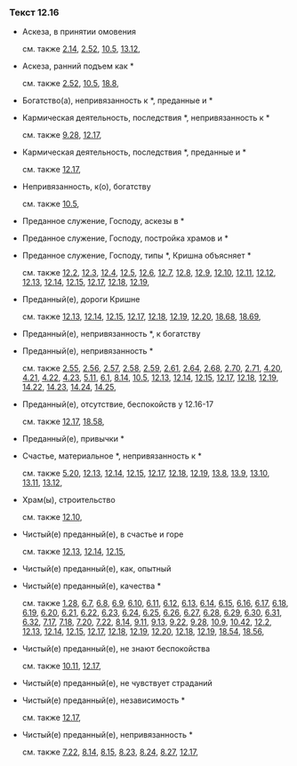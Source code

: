 ### Текст 12.16
	
- Аскеза, в принятии омовения

	см. также  [2.14](../02/0214.md),  [2.52](../02/0252.md),  [10.5](../10/1005.md),  [13.12](../13/1312.md), 
	
- Аскеза, ранний подъем как \*

	см. также  [2.52](../02/0252.md),  [10.5](../10/1005.md),  [18.8](../18/1808.md), 
	
- Богатство(а), непривязанность к \*, преданные и \*

	
- Кармическая деятельность, последствия \*, непривязанность к \*

	см. также  [9.28](../09/0928.md),  [12.17](../12/1217.md), 
	
- Кармическая деятельность, последствия \*, преданные и \*

	см. также  [12.17](../12/1217.md), 
	
- Непривязанность, к(о), богатству

	см. также  [10.5](../10/1005.md), 
	
- Преданное служение, Господу, аскезы в \*

	
- Преданное служение, Господу, постройка храмов и \*

	
- Преданное служение, Господу, типы \*, Кришна объясняет \*

	см. также  [12.2](../12/1202.md),  [12.3](../12/1203.md),  [12.4](../12/1204.md),  [12.5](../12/1205.md),  [12.6](../12/1206.md),  [12.7](../12/1207.md),  [12.8](../12/1208.md),  [12.9](../12/1209.md),  [12.10](../12/1210.md),  [12.11](../12/1211.md),  [12.12](../12/1212.md),  [12.13](../12/1213.md),  [12.14](../12/1214.md),  [12.15](../12/1215.md),  [12.17](../12/1217.md),  [12.18](../12/1218.md),  [12.19](../12/1219.md), 
	
- Преданный(е), дороги Кришне

	см. также  [12.13](../12/1213.md),  [12.14](../12/1214.md),  [12.15](../12/1215.md),  [12.17](../12/1217.md),  [12.18](../12/1218.md),  [12.19](../12/1219.md),  [12.20](../12/1220.md),  [18.68](../18/1868.md),  [18.69](../18/1869.md), 
	
- Преданный(е), непривязанность \*, к богатству

	
- Преданный(е), непривязанность \*

	см. также  [2.55](../02/0255.md),  [2.56](../02/0256.md),  [2.57](../02/0257.md),  [2.58](../02/0258.md),  [2.59](../02/0259.md),  [2.61](../02/0261.md),  [2.64](../02/0264.md),  [2.68](../02/0268.md),  [2.70](../02/0270.md),  [2.71](../02/0271.md),  [4.20](../04/0420.md),  [4.21](../04/0421.md),  [4.22](../04/0422.md),  [4.23](../04/0423.md),  [5.11](../05/0511.md),  [6.1](../06/0601.md),  [8.14](../08/0814.md),  [10.5](../10/1005.md),  [12.13](../12/1213.md),  [12.14](../12/1214.md),  [12.15](../12/1215.md),  [12.17](../12/1217.md),  [12.18](../12/1218.md),  [12.19](../12/1219.md),  [14.22](../14/1422.md),  [14.23](../14/1423.md),  [14.24](../14/1424.md),  [14.25](../14/1425.md), 
	
- Преданный(е), отсутствие, беспокойств у 12.16-17

	см. также  [12.17](../12/1217.md),  [18.58](../18/1858.md), 
	
- Преданный(е), привычки \*

	
- Счастье, материальное \*, непривязанность к \*

	см. также  [5.20](../05/0520.md),  [12.13](../12/1213.md),  [12.14](../12/1214.md),  [12.15](../12/1215.md),  [12.17](../12/1217.md),  [12.18](../12/1218.md),  [12.19](../12/1219.md),  [13.8](../13/1308.md),  [13.9](../13/1309.md),  [13.10](../13/1310.md),  [13.11](../13/1311.md),  [13.12](../13/1312.md), 
	
- Храм(ы), строительство

	см. также  [12.10](../12/1210.md), 
	
- Чистый(е) преданный(е), в счастье и горе

	см. также  [12.13](../12/1213.md),  [12.14](../12/1214.md),  [12.15](../12/1215.md), 
	
- Чистый(е) преданный(е), как, опытный

	
- Чистый(е) преданный(е), качества \*

	см. также  [1.28](../01/0128.md),  [6.7](../06/0607.md),  [6.8](../06/0608.md),  [6.9](../06/0609.md),  [6.10](../06/0610.md),  [6.11](../06/0611.md),  [6.12](../06/0612.md),  [6.13](../06/0613.md),  [6.14](../06/0614.md),  [6.15](../06/0615.md),  [6.16](../06/0616.md),  [6.17](../06/0617.md),  [6.18](../06/0618.md),  [6.19](../06/0619.md),  [6.20](../06/0620.md),  [6.21](../06/0621.md),  [6.22](../06/0622.md),  [6.23](../06/0623.md),  [6.24](../06/0624.md),  [6.25](../06/0625.md),  [6.26](../06/0626.md),  [6.27](../06/0627.md),  [6.28](../06/0628.md),  [6.29](../06/0629.md),  [6.30](../06/0630.md),  [6.31](../06/0631.md),  [6.32](../06/0632.md),  [7.17](../07/0717.md),  [7.18](../07/0718.md),  [7.20](../07/0720.md),  [7.22](../07/0722.md),  [8.14](../08/0814.md),  [9.11](../09/0911.md),  [9.13](../09/0913.md),  [9.22](../09/0922.md),  [9.28](../09/0928.md),  [10.9](../10/1009.md),  [10.42](../10/1042.md),  [12.2](../12/1202.md),  [12.13](../12/1213.md),  [12.14](../12/1214.md),  [12.15](../12/1215.md),  [12.17](../12/1217.md),  [12.18](../12/1218.md),  [12.19](../12/1219.md),  [12.20](../12/1220.md),  [12.18](../12/1218.md),  [12.19](../12/1219.md),  [18.54](../18/1854.md),  [18.56](../18/1856.md), 
	
- Чистый(е) преданный(е), не знают беспокойства

	см. также  [10.11](../10/1011.md),  [12.17](../12/1217.md), 
	
- Чистый(е) преданный(е), не чувствует страданий

	
- Чистый(е) преданный(е), независимость \*

	см. также  [12.17](../12/1217.md), 
	
- Чистый(е) преданный(е), непривязанность \*

	см. также  [7.22](../07/0722.md),  [8.14](../08/0814.md),  [8.15](../08/0815.md),  [8.23](../08/0823.md),  [8.24](../08/0824.md),  [8.27](../08/0827.md),  [12.17](../12/1217.md), 
